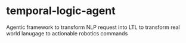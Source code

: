 # temporal-logic-agent
Agentic framework to transform NLP request into LTL to transform real world lanugage to actionable robotics commands 
